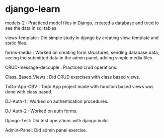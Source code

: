 # django-learn

models-2 : 
Practiced model files in Django, created a database and tried to see the data in sql tables.

views-template :
Did simple study in django by creating view, template and static files.

forms-media : 
Worked on creating form structures, sending database data, seeing the submitted data in the admin panel, adding simple media files.

CRUD-message-decouple : 
Practiced crud operations.

Class_Based_Views : 
Did CRUD exercises with class based views.

ToDo-App-CBV : 
Todo App project made with function based views was done with class based.

DJ-Auth-1 :
Worked on authentication procedures.

DJ-Auth-2 :
Worked on auth forms.

Django-Test:
Did test operations with django build.

Admin-Panel:
Did admin panel exercise.

